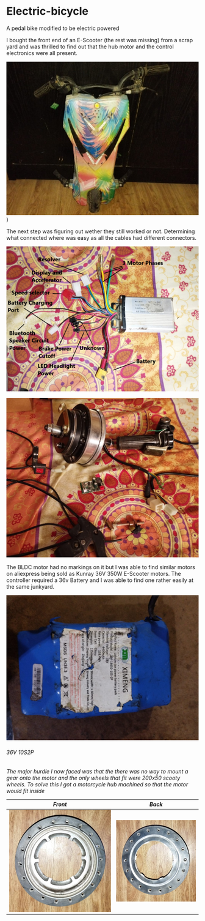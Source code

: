 # Electric-bicycle
A pedal bike modified to be electric powered

I bought the front end of an E-Scooter (the rest was missing) from a scrap yard and was thrilled to find out that the hub motor and the control electronics were all present.

![alt text](https://github.com/Holo1123/Electric-bicycle/blob/main/Scooty1.png?width=100))

The next step was figuring out wether they still worked or not.
Determining what connected where was easy as all the cables had different connectors.

![alt text](https://github.com/Holo1123/Electric-bicycle/blob/main/Motor_Controller_labled.png?raw=true)

![alt text](https://github.com/Holo1123/Electric-bicycle/blob/main/Electronics1.png?raw=true)

The BLDC motor had no markings on it but I was able to find similar motors on aliexpress being sold as Kunray 36V 350W E-Scooter motors.
The controller required a 36v Battery and I was able to find one rather easily at the same junkyard.
  
![alt text](https://github.com/Holo1123/Electric-bicycle/blob/main/Battery_pack.png?raw=true)
 
<h6>36V 10S2P<h6> 
 
The major hurdle I now faced was that the there was no way to mount a gear onto the motor and the only wheels that fit were 200x50 scooty wheels.
To solve this I got a motorcycle hub machined so that the motor would fit inside

Front            |  Back
:-------------------------:|:-------------------------:
![](https://github.com/Holo1123/Electric-bicycle/blob/main/Front_Hub.jpg)  |  ![](https://github.com/Holo1123/Electric-bicycle/blob/main/Back_Hub.jpg)


